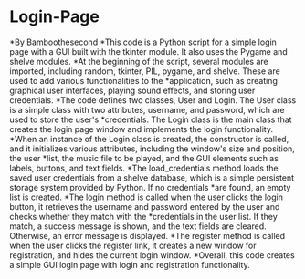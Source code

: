 # Login-Page
*By Bamboothesecond
*This code is a Python script for a simple login page with a GUI built with the tkinter module. It also uses the Pygame and shelve modules.
*At the beginning of the script, several modules are imported, including random, tkinter, PIL, pygame, and shelve. These are used to add various functionalities to the *application, such as creating graphical user interfaces, playing sound effects, and storing user credentials.
*The code defines two classes, User and Login. The User class is a simple class with two attributes, username, and password, which are used to store the user's *credentials. The Login class is the main class that creates the login page window and implements the login functionality.
*When an instance of the Login class is created, the constructor is called, and it initializes various attributes, including the window's size and position, the user *list, the music file to be played, and the GUI elements such as labels, buttons, and text fields.
*The load_credentials method loads the saved user credentials from a shelve database, which is a simple persistent storage system provided by Python. If no credentials *are found, an empty list is created.
*The login method is called when the user clicks the login button, it retrieves the username and password entered by the user and checks whether they match with the *credentials in the user list. If they match, a success message is shown, and the text fields are cleared. Otherwise, an error message is displayed.
*The register method is called when the user clicks the register link, it creates a new window for registration, and hides the current login window.
*Overall, this code creates a simple GUI login page with login and registration functionality.
